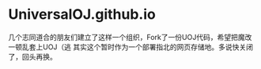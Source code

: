 # UniversalOJ.github.io
几个志同道合的朋友们建立了这样一个组织，Fork了一份UOJ代码，希望把魔改一顿乱套上UOJ（逃
其实这个暂时作为一个部署指北的网页存储地。多说快关闭了，回头再换。